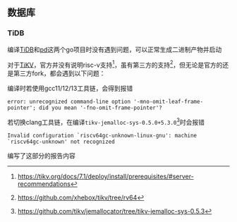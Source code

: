 ## 数据库
### TiDB

编译[TiDB](https://github.com/pingcap/tidb)和[pd](https://github.com/tikv/pd)这两个go项目时没有遇到问题，可以正常生成二进制产物并启动

对于[TiKV](https://github.com/tikv/tikv)，官方并没有说明risc-v支持[^1]，虽有第三方的支持[^2]，但无论是官方的还是第三方fork，都会遇到以下问题：

编译时若使用gcc11/12/13工具链，会得到报错

```log
error: unrecognized command-line option '-mno-omit-leaf-frame-pointer'; did you mean '-fno-omit-frame-pointer'?
```

若切换clang工具链，在编译`tikv-jemalloc-sys-0.5.0+5.3.0`[^3]时会报错

```log
Invalid configuration `riscv64gc-unknown-linux-gnu': machine `riscv64gc-unknown' not recognized
```

编写了这部分的报告内容

[^1]: https://tikv.org/docs/7.1/deploy/install/prerequisites/#server-recommendations
[^2]: https://github.com/xhebox/tikv/tree/rv64
[^3]: https://github.com/tikv/jemallocator/tree/tikv-jemalloc-sys-0.5.3